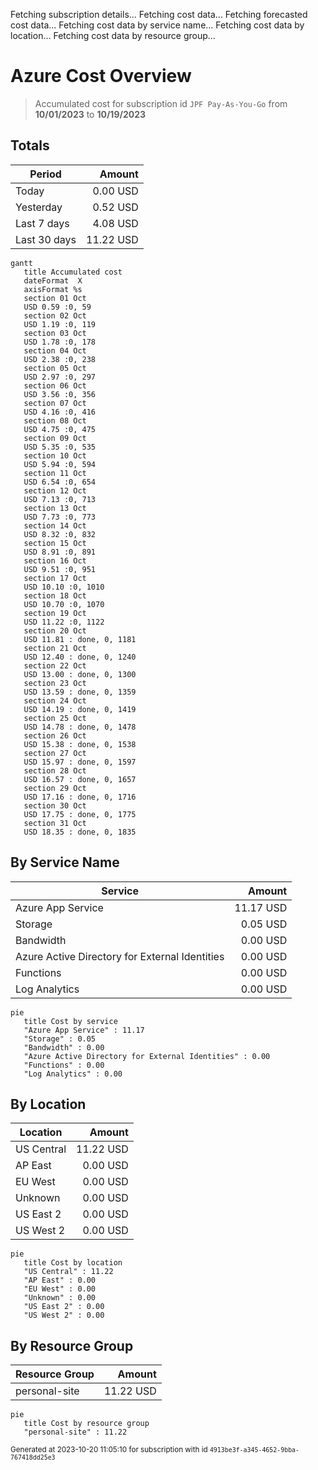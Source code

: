 Fetching subscription details...
Fetching cost data...
Fetching forecasted cost data...
Fetching cost data by service name...
Fetching cost data by location...
Fetching cost data by resource group...
# Azure Cost Overview

> Accumulated cost for subscription id `JPF Pay-As-You-Go` from **10/01/2023** to **10/19/2023**

## Totals

|Period|Amount|
|---|---:|
|Today|0.00 USD|
|Yesterday|0.52 USD|
|Last 7 days|4.08 USD|
|Last 30 days|11.22 USD|

```mermaid
gantt
   title Accumulated cost
   dateFormat  X
   axisFormat %s
   section 01 Oct
   USD 0.59 :0, 59
   section 02 Oct
   USD 1.19 :0, 119
   section 03 Oct
   USD 1.78 :0, 178
   section 04 Oct
   USD 2.38 :0, 238
   section 05 Oct
   USD 2.97 :0, 297
   section 06 Oct
   USD 3.56 :0, 356
   section 07 Oct
   USD 4.16 :0, 416
   section 08 Oct
   USD 4.75 :0, 475
   section 09 Oct
   USD 5.35 :0, 535
   section 10 Oct
   USD 5.94 :0, 594
   section 11 Oct
   USD 6.54 :0, 654
   section 12 Oct
   USD 7.13 :0, 713
   section 13 Oct
   USD 7.73 :0, 773
   section 14 Oct
   USD 8.32 :0, 832
   section 15 Oct
   USD 8.91 :0, 891
   section 16 Oct
   USD 9.51 :0, 951
   section 17 Oct
   USD 10.10 :0, 1010
   section 18 Oct
   USD 10.70 :0, 1070
   section 19 Oct
   USD 11.22 :0, 1122
   section 20 Oct
   USD 11.81 : done, 0, 1181
   section 21 Oct
   USD 12.40 : done, 0, 1240
   section 22 Oct
   USD 13.00 : done, 0, 1300
   section 23 Oct
   USD 13.59 : done, 0, 1359
   section 24 Oct
   USD 14.19 : done, 0, 1419
   section 25 Oct
   USD 14.78 : done, 0, 1478
   section 26 Oct
   USD 15.38 : done, 0, 1538
   section 27 Oct
   USD 15.97 : done, 0, 1597
   section 28 Oct
   USD 16.57 : done, 0, 1657
   section 29 Oct
   USD 17.16 : done, 0, 1716
   section 30 Oct
   USD 17.75 : done, 0, 1775
   section 31 Oct
   USD 18.35 : done, 0, 1835
```

## By Service Name

|Service|Amount|
|---|---:|
|Azure App Service|11.17 USD|
|Storage|0.05 USD|
|Bandwidth|0.00 USD|
|Azure Active Directory for External Identities|0.00 USD|
|Functions|0.00 USD|
|Log Analytics|0.00 USD|

```mermaid
pie
   title Cost by service
   "Azure App Service" : 11.17
   "Storage" : 0.05
   "Bandwidth" : 0.00
   "Azure Active Directory for External Identities" : 0.00
   "Functions" : 0.00
   "Log Analytics" : 0.00
```

## By Location

|Location|Amount|
|---|---:|
|US Central|11.22 USD|
|AP East|0.00 USD|
|EU West|0.00 USD|
|Unknown|0.00 USD|
|US East 2|0.00 USD|
|US West 2|0.00 USD|

```mermaid
pie
   title Cost by location
   "US Central" : 11.22
   "AP East" : 0.00
   "EU West" : 0.00
   "Unknown" : 0.00
   "US East 2" : 0.00
   "US West 2" : 0.00
```

## By Resource Group

|Resource Group|Amount|
|---|---:|
|personal-site|11.22 USD|

```mermaid
pie
   title Cost by resource group
   "personal-site" : 11.22
```

<sup>Generated at 2023-10-20 11:05:10 for subscription with id `4913be3f-a345-4652-9bba-767418dd25e3`</sup>
